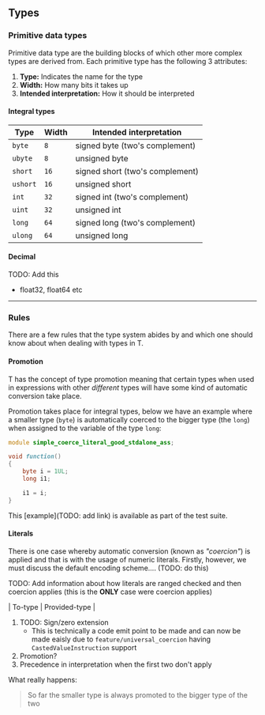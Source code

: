 ## Types

### Primitive data types

Primitive data type are the building blocks of which other more complex types are derived from. Each primitive type has the following 3 attributes:

1. **Type:** Indicates the name for the type
2. **Width:** How many bits it takes up
3. **Intended interpretation:** How it should be interpreted

#### Integral types

|   Type    | Width |     Intended interpretation     |
|-----------|-------|---------------------------------|
| `byte`    | `8`   | signed byte (two's complement)  |
| `ubyte`   | `8`   | unsigned byte                   |
| `short`   | `16`  | signed short (two's complement) |
| `ushort`  | `16`  | unsigned short                  |
| `int`     | `32`  | signed int (two's complement)   |
| `uint`    | `32`  | unsigned int                    |
| `long`    | `64`  | signed long (two's complement)  |
| `ulong`   | `64`  | unsigned long                   |


#### Decimal

TODO: Add this

* float32, float64 etc

---

### Rules

There are a few rules that the type system abides by and which one should know about when dealing with types in T.

#### Promotion

T has the concept of type promotion meaning that certain types when used in expressions with other _different_ types will have some kind of automatic conversion take place.

Promotion takes place for integral types, below we have an example where a smaller type (`byte`) is automatically coerced to the bigger type (the `long`) when assigned to the variable of the type `long`:

```d
module simple_coerce_literal_good_stdalone_ass;

void function()
{
    byte i = 1UL;
    long i1;

    i1 = i;
}
```

This [example](TODO: add link) is available as part of the test suite.

#### Literals

There is one case whereby automatic conversion (known as _"coercion"_) is applied and that is with the usage of numeric literals. Firstly, however, we must discuss the default encoding scheme.... (TODO: do this)

TODO: Add information about how literals are ranged checked and then coercion applies (this is the **ONLY** case were coercion applies)

| To-type | Provided-type |

1. TODO: Sign/zero extension
    * This is technically a code emit point to be made and can now be made eaisly due to `feature/universal_coercion` having `CastedValueInstruction` support
2. Promotion?
3. Precedence in interpretation when the first two don't apply


What really happens:

> So far the smaller type is always promoted to the bigger type of the two